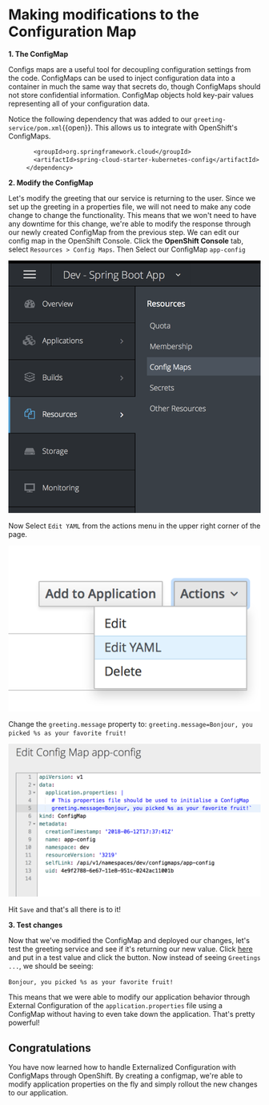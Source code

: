 # Making modifications to the Configuration Map

**1. The ConfigMap**

Configs maps are a useful tool for decoupling configuration settings from the code. ConfigMaps can be used to inject configuration data into a container in much the same way that secrets do, though ConfigMaps should not store confidential information. ConfigMap objects hold key-pair values representing all of your configuration data. 

Notice the following dependency that was added to our `greeting-service/pom.xml`{{open}}. This allows us to integrate with OpenShift's ConfigMaps.

```    <dependency>
       <groupId>org.springframework.cloud</groupId>
       <artifactId>spring-cloud-starter-kubernetes-config</artifactId>
     </dependency>
```

**2. Modify the ConfigMap**

Let's modify the greeting that our service is returning to the user. Since we set up the greeting in a properties file, we will not need to make any code change to change the functionality. This means that we won't need to have any downtime for this change, we're able to modify the response through our newly created ConfigMap from the previous step. We can edit our config map in the OpenShift Console. Click the **OpenShift Console** tab, select `Resources > Config Maps`. Then Select our ConfigMap `app-config`

![Greeting Service](../../assets/middleware/rhoar-microservices/configmap.png)

Now Select `Edit YAML` from the actions menu in the upper right corner of the page. 

![Greeting Service](../../assets/middleware/rhoar-microservices/edityaml.png)

Change the `greeting.message` property to: `greeting.message=Bonjour, you picked %s as your favorite fruit!`

![Greeting Service](../../assets/middleware/rhoar-microservices/editconfigmap.png)

Hit `Save` and that's all there is to it!

**3. Test changes**

Now that we've modified the ConfigMap and deployed our changes, let's test the greeting service and see if it's returning our new value.
Click [here](http://spring-boot-configmap-greeting-dev.[[HOST_SUBDOMAIN]]-80-[[KATACODA_HOST]].environments.katacoda.com/) and put in a test value and click the button. Now instead of seeing `Greetings ...`, we should be seeing:

`Bonjour, you picked %s as your favorite fruit!`

<!-- `Bonjour <name>...`! 

![Bonjour Message](../../assets/middleware/rhoar-microservices/bonjour-message-minier.png) -->

This means that we were able to modify our application behavior through External Configuration of the `application.properties` file using a ConfigMap without having to even take down the application. That's pretty powerful!

## Congratulations

You have now learned how to handle Externalized Configuration with ConfigMaps through OpenShift. By creating a configmap, we're able to modify application properties on the fly and simply rollout the new changes to our application.